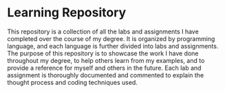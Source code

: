 # Learning Repository
This repository is a collection of all the labs and assignments I have completed over the course of my degree. It is organized by programming language, and each language is further divided into labs and assignments. The purpose of this repository is to showcase the work I have done throughout my degree, to help others learn from my examples, and to provide a reference for myself and others in the future. Each lab and assignment is thoroughly documented and commented to explain the thought process and coding techniques used.
